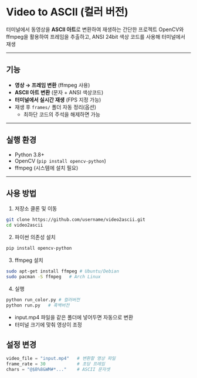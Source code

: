 # Video to ASCII (컬러 버전)

터미널에서 동영상을 **ASCII 아트**로 변환하여 재생하는 간단한 프로젝트
OpenCV와 ffmpeg을 활용하여 프레임을 추출하고, ANSI 24bit 색상 코드를 사용해 터미널에서 재생

---

## 기능
- **영상 → 프레임 변환** (ffmpeg 사용)
- **ASCII 아트 변환** (문자 + ANSI 색상코드)
- **터미널에서 실시간 재생** (FPS 지정 가능)
- 재생 후 `frames/` 폴더 자동 정리(옵션)
  - 최하단 코드의 주석을 해제하면 가능

---

## 실행 환경
- Python 3.8+
- OpenCV (`pip install opencv-python`)
- ffmpeg (시스템에 설치 필요)

---

## 사용 방법

1. 저장소 클론 및 이동
```bash
git clone https://github.com/username/video2ascii.git
cd video2ascii
```

2. 파이썬 의존성 설치
```bash
pip install opencv-python
```
3. ffmpeg 설치
```bash
sudo apt-get install ffmpeg # Ubuntu/Debian
sudo pacman -S ffmpeg   # Arch Linux
```
4. 실행
```bash
python run_color.py # 컬러버전
python run.py   # 흑백버전
```
- input.mp4 파일을 같은 폴더에 넣어두면 자동으로 변환
- 터미널 크기에 맞춰 영상이 조정

## 설정 변경
```python
video_file = "input.mp4"   # 변환할 영상 파일
frame_rate = 30            # 초당 프레임
chars = "@$B%8&WM#*..."    # ASCII 문자셋
```